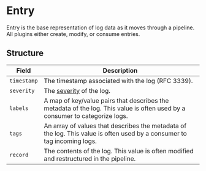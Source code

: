 # Entry

Entry is the base representation of log data as it moves through a pipeline. All plugins either create, modify, or consume entries.

## Structure
| Field       | Description                                                                                                                 |
| ---         | ---                                                                                                                         |
| `timestamp` | The timestamp associated with the log (RFC 3339).                                                                           |
| `severity`  | The [severity](/docs/types/field.md) of the log.                                                                            |
| `labels`    | A map of key/value pairs that describes the metadata of the log. This value is often used by a consumer to categorize logs. |
| `tags`      | An array of values that describes the metadata of the log. This value is often used by a consumer to tag incoming logs.     |
| `record`    | The contents of the log. This value is often modified and restructured in the pipeline.                                     |
